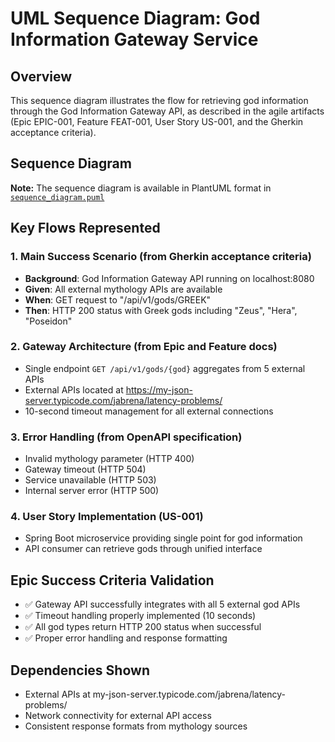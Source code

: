 # UML Sequence Diagram: God Information Gateway Service

## Overview
This sequence diagram illustrates the flow for retrieving god information through the God Information Gateway API, as described in the agile artifacts (Epic EPIC-001, Feature FEAT-001, User Story US-001, and the Gherkin acceptance criteria).

## Sequence Diagram

**Note:** The sequence diagram is available in PlantUML format in [`sequence_diagram.puml`](sequence_diagram.puml)

## Key Flows Represented

### 1. **Main Success Scenario** (from Gherkin acceptance criteria)
- **Background**: God Information Gateway API running on localhost:8080
- **Given**: All external mythology APIs are available
- **When**: GET request to "/api/v1/gods/GREEK"
- **Then**: HTTP 200 status with Greek gods including "Zeus", "Hera", "Poseidon"

### 2. **Gateway Architecture** (from Epic and Feature docs)
- Single endpoint `GET /api/v1/gods/{god}` aggregates from 5 external APIs
- External APIs located at https://my-json-server.typicode.com/jabrena/latency-problems/
- 10-second timeout management for all external connections

### 3. **Error Handling** (from OpenAPI specification)
- Invalid mythology parameter (HTTP 400)
- Gateway timeout (HTTP 504) 
- Service unavailable (HTTP 503)
- Internal server error (HTTP 500)

### 4. **User Story Implementation** (US-001)
- Spring Boot microservice providing single point for god information
- API consumer can retrieve gods through unified interface

## Epic Success Criteria Validation
- ✅ Gateway API successfully integrates with all 5 external god APIs
- ✅ Timeout handling properly implemented (10 seconds)
- ✅ All god types return HTTP 200 status when successful
- ✅ Proper error handling and response formatting

## Dependencies Shown
- External APIs at my-json-server.typicode.com/jabrena/latency-problems/ 
- Network connectivity for external API access
- Consistent response formats from mythology sources 